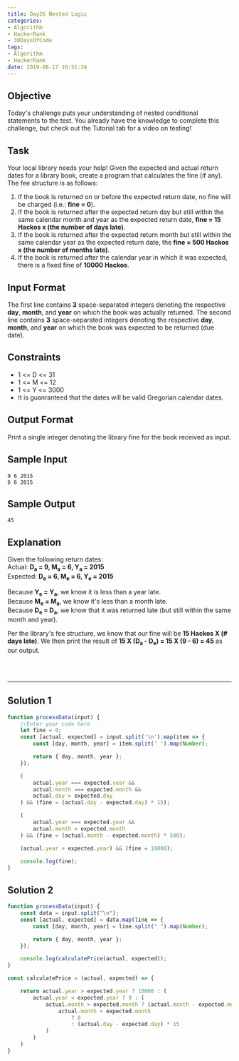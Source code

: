 ```yaml
---
title: Day26 Nested Logic
categories:
- Algorithm
- HackerRank
- 30DaysOfCode
tags:
- Algorithm
- HackerRank
date: 2019-06-17 10:51:34
---
```


## Objective

Today's challenge puts your understanding of nested conditional statements to the test. You already have the knowledge to complete this challenge, but check out the Tutorial tab for a video on testing!


## Task

Your local library needs your help! Given the expected and actual return dates for a library book, create a program that calculates the fine (if any). The fee structure is as follows:

1. If the book is returned on or before the expected return date, no fine will be charged (i.e.: **fine = 0**).
2. If the book is returned after the expected return day but still within the same calendar month and year as the expected return date, **fine = 15 Hackos x (the number of days late)**.
3. If the book is returned after the expected return month but still within the same calendar year as the expected return date, the **fine = 500 Hackos x (the number of months late)**.
4. If the book is returned after the calendar year in which it was expected, there is a fixed fine of **10000 Hackos**.


## Input Format

The first line contains **3** space-separated integers denoting the respective **day**, **month**, and **year** on which the book was actually returned. 
The second line contains **3** space-separated integers denoting the respective **day**, **month**, and **year** on which the book was expected to be returned (due date).


## Constraints

- 1 <= D <= 31
- 1 <= M <= 12
- 1 <= Y <= 3000
- It is guanranteed that the dates will be valid Gregorian calendar dates.


## Output Format

Print a single integer denoting the library fine for the book received as input.


## Sample Input

```
9 6 2015
6 6 2015
```

## Sample Output

```
45
```


## Explanation

Given the following return dates: <br/>
Actual:  **D<sub>a</sub> = 9, M<sub>a</sub> = 6, Y<sub>a</sub> = 2015**<br/>
Expected: **D<sub>e</sub> = 6, M<sub>e</sub> = 6, Y<sub>e</sub> = 2015**

Because **Y<sub>e</sub> = Y<sub>a</sub>**, we know it is less than a year late. <br/>
Because **M<sub>e</sub> = M<sub>a</sub>**, we know it's less than a month late. <br/>
Because **D<sub>e</sub> = D<sub>a</sub>**, we know that it was returned late (but still within the same month and year).<br/>

Per the library's fee structure, we know that our fine will be **15 Hackos X (# days late)**. We then print the result of **15 X (D<sub>a</sub> - D<sub>e</sub>) = 15 X (9 - 6) = 45** as our output.

<br/>
<br/>

---

## Solution 1

```javascript
function processData(input) {
    //Enter your code here
    let fine = 0;
    const [actual, expected] = input.split('\n').map(item => {
        const [day, month, year] = item.split(' ').map(Number);

        return { day, month, year };
    });

    (
        actual.year === expected.year &&
        actual.month === expected.month &&
        actual.day > expected.day
    ) && (fine = (actual.day - expected.day) * 15);

    (
        actual.year === expected.year &&
        actual.month > expected.month
    ) && (fine = (actual.month - expected.month) * 500);

    (actual.year > expected.year) && (fine = 10000);

    console.log(fine);
} 
```

## Solution 2

```javascript
function processData(input) {
    const data = input.split("\n"); 
    const [actual, expected] = data.map(line => {
        const [day, month, year] = line.split(" ").map(Number); 

        return { day, month, year };
    });

    console.log(calculatePrice(actual, expected));
}

const calculatePrice = (actual, expected) => {

    return actual.year > expected.year ? 10000 : (
        actual.year < expected.year ? 0 : (
            actual.month > expected.month ? (actual.month - expected.month) * 500 : (
                actual.month < expected.month
                    ? 0
                    : (actual.day - expected.day) * 15
            ) 
        )
    )
}

```
